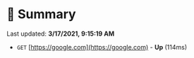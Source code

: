 # 📖 Summary
Last updated: **3/17/2021, 9:15:19 AM**

- `GET` [https://google.com](https://google.com) - **Up** (114ms)
